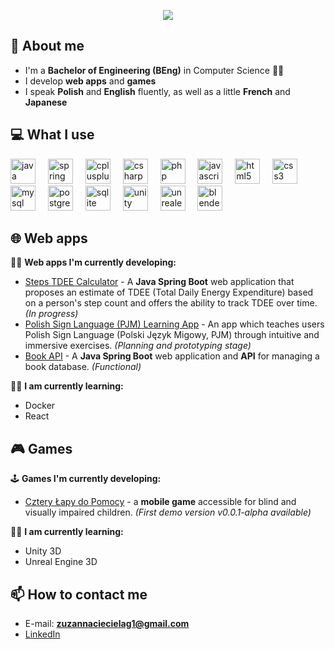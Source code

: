 <p align="center">
  <img src="https://media0.giphy.com/media/v1.Y2lkPTc5MGI3NjExdWRoZ3ZwN3psaHZzdWthM3Bnbmg4YW1mOW44OXM5eThucGRtYTFxYiZlcD12MV9pbnRlcm5hbF9naWZfYnlfaWQmY3Q9Zw/BRN2Xi0MqnjjO/giphy.gif" />
</p>

<h2>👋 About me</h2>

* I'm a <b>Bachelor of Engineering (BEng)</b> in Computer Science 👩‍💻
* I develop <b>web apps</b> and <b>games</b>
* I speak <b>Polish</b> and <b>English</b> fluently, as well as a little <b>French</b> and <b>Japanese</b>

<h2>💻 What I use</h2>

<div align="left">
  <img src="https://cdn.jsdelivr.net/gh/devicons/devicon/icons/java/java-original.svg" height="40" alt="java logo"  />
  <img width="12" />
  <img src="https://cdn.jsdelivr.net/gh/devicons/devicon/icons/spring/spring-original.svg" height="40" alt="spring logo"  />
  <img width="12" />
  <img src="https://cdn.jsdelivr.net/gh/devicons/devicon/icons/cplusplus/cplusplus-original.svg" height="40" alt="cplusplus logo"  />
  <img width="12" />
  <img src="https://cdn.jsdelivr.net/gh/devicons/devicon/icons/csharp/csharp-original.svg" height="40" alt="csharp logo"  />
  <img width="12" />
  <img src="https://cdn.jsdelivr.net/gh/devicons/devicon/icons/php/php-original.svg" height="40" alt="php logo"  />
  <img width="12" />
  <img src="https://cdn.jsdelivr.net/gh/devicons/devicon/icons/javascript/javascript-original.svg" height="40" alt="javascript logo"  />
  <img width="12" />
  <img src="https://cdn.jsdelivr.net/gh/devicons/devicon/icons/html5/html5-original.svg" height="40" alt="html5 logo"  />
  <img width="12" />
  <img src="https://cdn.jsdelivr.net/gh/devicons/devicon/icons/css3/css3-original.svg" height="40" alt="css3 logo"  />
  <img width="12" />
  <img src="https://cdn.jsdelivr.net/gh/devicons/devicon/icons/mysql/mysql-original.svg" height="40" alt="mysql logo"  />
  <img width="12" />
  <img src="https://cdn.jsdelivr.net/gh/devicons/devicon/icons/postgresql/postgresql-original.svg" height="40" alt="postgresql logo"  />
  <img width="12" />
  <img src="https://cdn.jsdelivr.net/gh/devicons/devicon/icons/sqlite/sqlite-original.svg" height="40" alt="sqlite logo"  />
  <img width="12" />
  <img src="https://cdn.jsdelivr.net/gh/devicons/devicon/icons/unity/unity-original.svg" height="40" alt="unity logo"  />
  <img width="12" />
  <img src="https://cdn.jsdelivr.net/gh/devicons/devicon/icons/unrealengine/unrealengine-original.svg" height="40" alt="unrealengine logo"  />
  <img width="12" />
  <img src="https://cdn.jsdelivr.net/gh/devicons/devicon/icons/blender/blender-original.svg" height="40" alt="blender logo"  />
  <img width="12" />
</div>

###
<h2>🌐 Web apps </h2>

👩‍💻 **Web apps I'm currently developing:**
* [Steps TDEE Calculator](https://github.com/zciecielag/steps-tdee-calculator) - A **Java Spring Boot** web application that proposes an estimate of TDEE (Total Daily Energy Expenditure) based on a person's step count and offers the ability to track TDEE over time. *(In progress)*
* [Polish Sign Language (PJM) Learning App](https://github.com/zciecielag/polish-sign-language-app) - An app which teaches users Polish Sign Language (Polski Język Migowy, PJM) through intuitive and immersive exercises. *(Planning and prototyping stage)*
* [Book API](https://github.com/zciecielag/book-api) - A **Java Spring Boot** web application and **API** for managing a book database. *(Functional)*

👩‍🎓 **I am currently learning:**
* Docker
* React

<h2>🎮 Games</h2>

🕹 **Games I'm currently developing:**
* [Cztery Łapy do Pomocy](https://github.com/zciecielag/blind-accessible-game)  - a **mobile game** accessible for blind and visually impaired children. *(First demo version v0.0.1-alpha available)*

👩‍🎓 **I am currently learning:**
* Unity 3D
* Unreal Engine 3D

<h2>📫 How to contact me</h2>

 * E-mail: **zuzannaciecielag1@gmail.com**
 * [LinkedIn](https://www.linkedin.com/in/zuzannaciecielag/)

###




